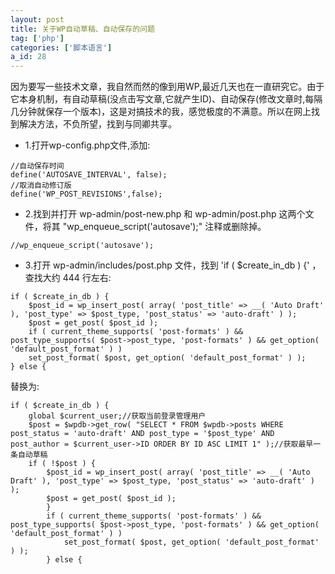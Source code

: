 ```yaml
---
layout: post
title: 关于WP自动草稿、自动保存的问题
tag: ['php']
categories: ['脚本语言']
a_id: 28
---
```


 因为要写一些技术文章，我自然而然的像到用WP,最近几天也在一直研究它。由于它本身机制，有自动草稿(没点击写文章,它就产生ID)、自动保存(修改文章时,每隔几分钟就保存一个版本)，这是对搞技术的我，感觉极度的不满意。所以在网上找到解决方法，不负所望，找到与同卿共享。

- 1.打开wp-config.php文件,添加:

```
//自动保存时间
define('AUTOSAVE_INTERVAL', false);
//取消自动修订版
define('WP_POST_REVISIONS',false);
```

- 2.找到并打开 wp-admin/post-new.php 和 wp-admin/post.php 这两个文件，将其 "wp_enqueue_script('autosave');" 注释或删除掉。

```
//wp_enqueue_script('autosave');
```

- 3.打开 wp-admin/includes/post.php 文件，找到 'if ( $create_in_db ) {' ，查找大约 444 行左右:

```
if ( $create_in_db ) {
	$post_id = wp_insert_post( array( 'post_title' => __( 'Auto Draft' ), 'post_type' => $post_type, 'post_status' => 'auto-draft' ) );
	$post = get_post( $post_id );
	if ( current_theme_supports( 'post-formats' ) && post_type_supports( $post->post_type, 'post-formats' ) && get_option( 'default_post_format' ) )
	set_post_format( $post, get_option( 'default_post_format' ) );
} else {
```
替换为:
```
if ( $create_in_db ) {
    global $current_user;//获取当前登录管理用户
    $post = $wpdb->get_row( "SELECT * FROM $wpdb->posts WHERE post_status = 'auto-draft' AND post_type = '$post_type' AND post_author = $current_user->ID ORDER BY ID ASC LIMIT 1" );//获取最早一条自动草稿 
    if ( !$post ) {
        $post_id = wp_insert_post( array( 'post_title' => __( 'Auto Draft' ), 'post_type' => $post_type, 'post_status' => 'auto-draft' ) );
        $post = get_post( $post_id );
        }
        if ( current_theme_supports( 'post-formats' ) && post_type_supports( $post->post_type, 'post-formats' ) && get_option( 'default_post_format' ) )
            set_post_format( $post, get_option( 'default_post_format' ) );
        } else {
```



